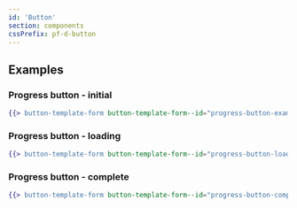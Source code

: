 ```yaml
---
id: 'Button'
section: components
cssPrefix: pf-d-button
---
```


## Examples

### Progress button - initial

```hbs
{{> button-template-form button-template-form--id="progress-button-example"}}
```

### Progress button - loading

```hbs
{{> button-template-form button-template-form--id="progress-button-loading-example" button-template-form--IsLoading="true"}}
```

### Progress button - complete

```hbs
{{> button-template-form button-template-form--id="progress-button-complete-example" button-template-form--IsComplete="true"}}
```

